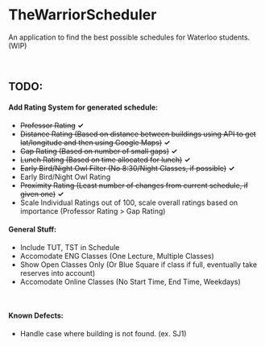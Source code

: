 # TheWarriorScheduler
An application to find the best possible schedules for Waterloo students. (WIP)

<br/>

## TODO:
#### Add Rating System for generated schedule:
   - ~~Professor Rating~~ **✓**
   - ~~Distance Rating (Based on distance between buildings using API to get lat/longitude and then using Google Maps)~~ **✓**
   - ~~Gap Rating (Based on number of small gaps)~~ **✓**
   - ~~Lunch Rating (Based on time allocated for lunch)~~ **✓**
   - ~~Early Bird/Night Owl Filter (No 8:30/Night Classes, if possible)~~ **✓**
   - Early Bird/Night Owl Rating
   - ~~Proximity Rating (Least number of changes from current schedule, if given one)~~ **✓**
   - Scale Individual Ratings out of 100, scale overall ratings based on importance (Professor Rating > Gap Rating)

#### General Stuff:
   - Include TUT, TST in Schedule
   - Accomodate ENG Classes (One Lecture, Multiple Classes)
   - Show Open Classes Only (Or Blue Square if class if full, eventually take reserves into account)
   - Accomodate Online Classes (No Start Time, End Time, Weekdays)

<br/>

#### Known Defects:
   - Handle case where building is not found. (ex. SJ1)
